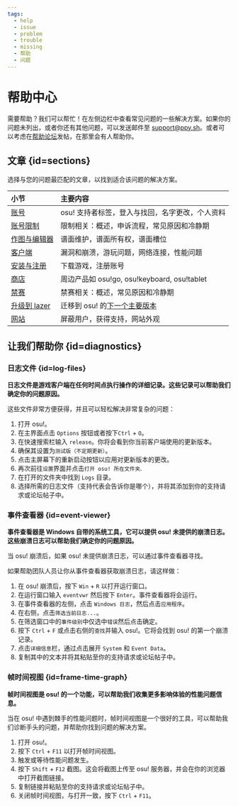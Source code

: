 ```yaml
---
tags:
  - help
  - issue
  - problem
  - trouble
  - missing
  - 帮助
  - 问题
---
```


# 帮助中心

需要帮助？我们可以帮忙！在左侧边栏中查看常见问题的一些解决方案。如果你的问题未列出，或者你还有其他问题，可以发送邮件至 [support@ppy.sh](mailto:support@ppy.sh)。或者可以考虑在[帮助论坛](https://osu.ppy.sh/community/forums/5)发帖，在那里会有人帮助你。

## 文章 {id=sections}

选择与您的问题最匹配的文章，以找到适合该问题的解决方案。

| 小节 | 主要内容 |
| :-- | :-- |
| [账号](/wiki/Help_centre/Account) | osu! 支持者标签，登入与找回，名字更改，个人资料 |
| [账号限制](/wiki/Help_centre/Account_restrictions) | 限制相关：概述，申诉流程，常见原因和冷静期 |
| [作图与编辑器](/wiki/Help_centre/Beatmapping) | 谱面维护，谱面所有权，谱面槽位 |
| [客户端](/wiki/Help_centre/Client) | 漏洞和崩溃，游玩问题，网络连接，性能问题 |
| [安装与注册](/wiki/Help_centre/Installation_and_registration) | 下载游戏，注册账号 |
| [商店](/wiki/Help_centre/Store) | 周边产品如 osu!go, osu!keyboard, osu!tablet |
| [禁赛](/wiki/Help_centre/Tournament_bans) | 禁赛相关：概述，常见原因和冷静期 |
| [升级到 lazer](/wiki/Help_centre/Upgrading_to_lazer) | 迁移到 osu! 的[下一个主要版本](/wiki/Client/Release_stream/Lazer) |
| [网站](/wiki/Help_centre/Website) | 屏蔽用户，获得支持，网站外观 |

## 让我们帮助你 {id=diagnostics}

### 日志文件 {id=log-files}

**日志文件是游戏客户端在任何时间点执行操作的详细记录。这些记录可以帮助我们确定你的问题原因。**

这些文件非常方便获得，并且可以轻松解决非常复杂的问题：

1. 打开 osu!。
2. 在主界面点击 `Options` 按钮或者按下`Ctrl` + `O`。
3. 在快速搜索栏输入 `release`。你将会看到你当前客户端使用的更新版本。
4. 确保其设置为`测试版（不定期更新）`。
5. 点击主屏幕下的重新启动按钮以应用对更新版本的更改。
6. 再次前往`设置`界面并点击`打开 osu! 所在文件夹`.
7. 在打开的文件夹中找到 `Logs` 目录。
8. 选择所需的日志文件（支持代表会告诉你是哪个），并将其添加到你的支持请求或论坛帖子中。

### 事件查看器 {id=event-viewer}

**事件查看器是 Windows 自带的系统工具，它可以提供 osu! 未提供的崩溃日志。这些崩溃日志可以帮助我们确定你的问题原因。**

当 osu! 崩溃后，如果 osu! 未提供崩溃日志，可以通过事件查看器寻找。

如果帮助团队人员让你从事件查看器获取崩溃日志，请这样做：

1. 在 osu! 崩溃后，按下 `Win` + `R` 以打开运行窗口。
2. 在运行窗口输入 `eventvwr` 然后按下 `Enter`。事件查看器将会运行。
3. 在事件查看器的左侧，点击 `Windows 日志`，然后点击`应用程序`。
4. 在右侧，点击`筛选当前日志...`。
5. 在筛选窗口中的`事件级别`中仅选中`错误`然后点击确定。
6. 按下 `Ctrl` + `F` 或点击右侧的`查找`并输入 osu!。它将会找到 osu! 的第一个崩溃记录。
7. 点击`详细信息`栏，通过点击展开 `System` 和 `Event Data`。
8. 复制其中的文本并将其粘贴至你的支持请求或论坛帖子中。

### 帧时间视图 {id=frame-time-graph}

**帧时间视图是 osu! 的一个功能，可以帮助我们收集更多影响体验的性能问题信息。**

当在 osu! 中遇到棘手的性能问题时，帧时间视图是一个很好的工具，可以帮助我们诊断手头的问题，并帮助你找到问题的解决方案。

1. 打开 osu!。
2. 按下 `Ctrl` + `F11` 以打开帧时间视图。
3. 触发或等待性能问题发生。
4. 按下 `Shift` + `F12` 截图。这会将截图上传至 osu! 服务器，并会在你的浏览器中打开截图链接。
5. 复制链接并粘贴至你的支持请求或论坛帖子中。
6. 关闭帧时间视图，与打开一致，按下 `Ctrl` + `F11`。
